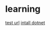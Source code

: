 # learning

[test url](https://dotnet.github.io/)
[intall dotnet](https://www.microsoft.com/net/learn/get-started/windows)
